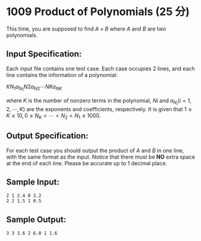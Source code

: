 # 1009 Product of Polynomials (25 分)

This time, you are supposed to find $A \times B$ where $A$ and $B$ are two polynomials.

## Input Specification:
Each input file contains one test case. Each case occupies 2 lines, and each line contains the information of a polynomial:

$K N_1 a_{N_1} N_​2 a_{N_​2} \cdots N_​K a_{​N_​K}$ ​​

where $K$ is the number of nonzero terms in the polynomial, $N_​i$ and $a_{N_i}(i = 1, 2, \cdots,K)$ are the exponents and coefficients, respectively. It is given that $1≤ K ≤10, 0 ≤ N_K < \cdots < N_2 < N_1 ≤ 1000$.

## Output Specification:
For each test case you should output the product of $A$ and $B$ in one line, with the same format as the input. Notice that there must be **NO** extra space at the end of each line. Please be accurate up to 1 decimal place.

## Sample Input:
```
2 1 2.4 0 3.2
2 2 1.5 1 0.5
```

## Sample Output:
```
3 3 3.6 2 6.0 1 1.6
```
